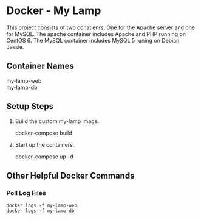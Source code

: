 # Docker - My Lamp

This project consists of two conatienrs. One for the Apache server and one for MySQL. The apache container includes Apache and PHP running on CentOS 6. The MySQL container includes MySQL 5 runing on Debian Jessie.

## Container Names
my-lamp-web  
my-lamp-db  

## Setup Steps

1. Build the custom my-lamp image.

    docker-compose build

2. Start up the containers.
    
    docker-compose up -d

## Other Helpful Docker Commands

### Poll Log Files
    docker logs -f my-lamp-web
    docker logs -f my-lamp-db



